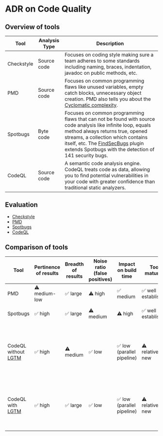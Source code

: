 # ADR on Code Quality

## Overview of tools

| Tool       | Analysis Type | Description                                                                                                                                                                                                                                                                                                              |
|------------|---------------|--------------------------------------------------------------------------------------------------------------------------------------------------------------------------------------------------------------------------------------------------------------------------------------------------------------------------|
| Checkstyle | Source code   | Focuses on coding style making sure a team adheres to some standards including naming, braces, indentation, javadoc on public methods, etc.                                                                                                                                                                              |
| PMD        | Source code   | Focuses on common programming flaws like unused variables, empty catch blocks, unnecessary object creation. PMD also tells you about the [Cyclomatic complexity](https://en.wikipedia.org/wiki/Cyclomatic_complexity).                                                                                                   |
| Spotbugs   | Byte code     | Focuses on common programming flaws that can not be found with source code analysis like infinite loop, equals method always returns true, opened streams, a collection which contains itself, etc. The [FindSecBugs](https://find-sec-bugs.github.io/) plugin extends Spotbugs with the detection of 141 security bugs. |
| CodeQL     | Source code   | A semantic code analysis engine. CodeQL treats code as data, allowing you to find potential vulnerabilities in your code with greater confidence than traditional static analyzers.                                                                                                                                      |

## Evaluation

- [Checkstyle](CHECKSTYLE.md)
- [PMD](PMD.md)
- [Spotbugs](SPOTBUGS.md)
- [CodeQL](CODEQL.md)

## Comparison of tools

| Tool                                     | Pertinence of results | Breadth of results | Noise ratio (false positives) | Impact on build time      | Tool maturity      | Comments                                                                                            |
|------------------------------------------|-----------------------|--------------------|-------------------------------|---------------------------|--------------------|-----------------------------------------------------------------------------------------------------|
| PMD                                      | ⚠️ medium-low         | ✅ large            | ⚠️ high                       | ✅ medium                  | ✅ well established | ⚠️ Requires usage of IDE plugin                                                                     | 
| Spotbugs                                 | ✅ high                | ✅ large            | ⚠️ medium                     | ⚠️ high                   | ✅ well established | ⚠️ Requires usage of IDE plugin                                                                     |
| CodeQL without [LGTM](https://lgtm.com/) | ✅ high                | ⚠️ medium          | ✅ low                         | ✅ low (parallel pipeline) | ⚠️ relatively new  | ⚠️ Only few security rules<br/> ⚠️ Does not support suppressions <br/> ✅ Already in use in EDC repo |
| CodeQL with [LGTM](https://lgtm.com/)    | ✅ high                | ✅ large            | ✅ low                         | ✅ low (parallel pipeline) | ⚠️ relatively new  | ⚠️ Dependency to external tool<br/>✅ CodeQL already in use in EDC repo                              |
